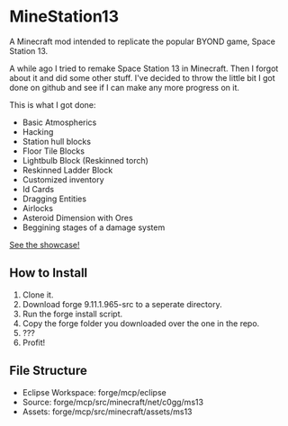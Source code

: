 MineStation13
=============

A Minecraft mod intended to replicate the popular BYOND game, Space Station 13.

A while ago I tried to remake Space Station 13 in Minecraft. Then I forgot about it and did some other stuff. I've decided to throw the little bit I got done on github and see if I can make any more progress on it.

This is what I got done:
* Basic Atmospherics
* Hacking
* Station hull blocks
* Floor Tile Blocks
* Lightbulb Block (Reskinned torch)
* Reskinned Ladder Block
* Customized inventory
* Id Cards
* Dragging Entities
* Airlocks
* Asteroid Dimension with Ores
* Beggining stages of a damage system

[See the showcase!](http://imgur.com/a/QG0lr#0)

How to Install
--------------
1. Clone it.
2. Download forge 9.11.1.965-src to a seperate directory.
3. Run the forge install script.
4. Copy the forge folder you downloaded over the one in the repo.
5. ???
6. Profit!

File Structure
--------------
* Eclipse Workspace: forge/mcp/eclipse
* Source: forge/mcp/src/minecraft/net/c0gg/ms13
* Assets: forge/mcp/src/minecraft/assets/ms13

